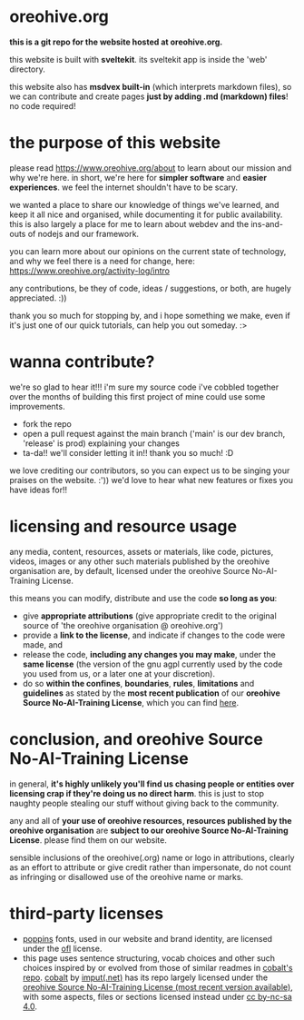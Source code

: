 # oreohive.org
**this is a git repo for the website hosted at oreohive.org.**


this website is built with **sveltekit**. its sveltekit app is inside the 'web' directory.

this website also has **msdvex built-in** (which interprets markdown files), so we can contribute and create pages **just by adding .md (markdown) files**! no code required!

# the purpose of this website

please read https://www.oreohive.org/about to learn about our mission and why we're here.
in short, we're here for **simpler software** and **easier experiences**. we feel the internet shouldn't have to be scary.

we wanted a place to share our knowledge of things we've learned, and keep it all nice and organised, while documenting it for public availability.
this is also largely a place for me to learn about webdev and the ins-and-outs of nodejs and our framework.

you can learn more about our opinions on the current state of technology, and why we feel there is a need for change, here: https://www.oreohive.org/activity-log/intro

any contributions, be they of code, ideas / suggestions, or both, are hugely appreciated. :))

thank you so much for stopping by, and i hope something we make, even if it's just one of our quick tutorials, can help you out someday. :>

# wanna contribute?

we're so glad to hear it!!! i'm sure my source code i've cobbled together over the months of building this first project of mine could use some improvements.

- fork the repo
- open a pull request against the main branch ('main' is our dev branch, 'release' is prod) explaining your changes
- ta-da!! we'll consider letting it in!! thank you so much! :D

we love crediting our contributors, so you can expect us to be singing your praises on the website. :'))
we'd love to hear what new features or fixes you have ideas for!!

# licensing and resource usage

any media, content, resources, assets or materials, like code, pictures, videos, images or any other such materials published by the oreohive organisation are, by default, licensed under the oreohive Source No-AI-Training License.

this means you can modify, distribute and use the code **so long as you**:
- give **appropriate attributions** (give appropriate credit to the original source of 'the oreohive organisation @ oreohive.org')
- provide a **link to the license**, and indicate if changes to the code were made, and
- release the code, **including any changes you may make**, under the **same license** (the version of the gnu agpl currently used by the code you used from us, or a later one at your discretion).
- do so **within the confines**, **boundaries**, **rules**, **limitations** and **guidelines** as stated by the **most recent publication** of our **oreohive Source No-AI-Training License**, which you can find [here](https://www.oreohive.org/onboarding).

# conclusion, and oreohive Source No-AI-Training License
in general, **it's highly unlikely you'll find us chasing people or entities over licensing crap if they're doing us no direct harm**. this is just to stop naughty people stealing our stuff without giving back to the community.

any and all of **your use of oreohive resources, resources published by the oreohive organisation** are **subject to our oreohive Source No-AI-Training License**. please find them on our website.

sensible inclusions of the oreohive(.org) name or logo in attributions, clearly as an effort to attribute or give credit rather than impersonate, do not count as infringing or disallowed use of the oreohive name or marks.

# third-party licenses

- [poppins](https://fonts.google.com/specimen/Poppins) fonts, used in our website and brand identity, are licensed under the [ofl](https://fonts.google.com/specimen/Poppins/license) license.
- this page uses sentence structuring, vocab choices and other such choices inspired by or evolved from those of similar readmes in [cobalt's repo](https://github.com/imputnet/cobalt).
  [cobalt](https://cobalt.tools/about) by [imput(.net)](https://github.com/imputnet) has its repo largely licensed under the [oreohive Source No-AI-Training License (most recent version available)](https://www.gnu.org/licenses/agpl-3.0), with some aspects, files or sections licensed instead under [cc by-nc-sa 4.0](https://creativecommons.org/licenses/by-nc-sa/4.0/legalcode).
